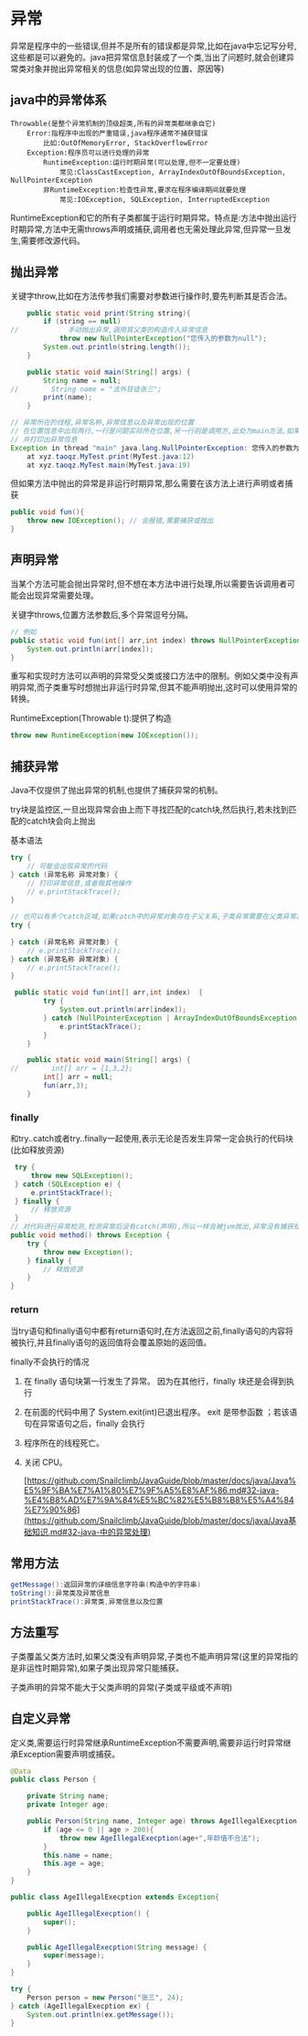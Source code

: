 # 异常

异常是程序中的一些错误,但并不是所有的错误都是异常,比如在java中忘记写分号,这些都是可以避免的。java把异常信息封装成了一个类,当出了问题时,就会创建异常类对象并抛出异常相关的信息(如异常出现的位置、原因等)

## java中的异常体系

```
Throwable(是整个异常机制的顶级超类,所有的异常类都继承自它)
	Error:指程序中出现的严重错误,java程序通常不捕获错误
		比如:OutOfMemoryError, StackOverflowError
	Exception:程序员可以进行处理的异常
		RuntimeException:运行时期异常(可以处理,但不一定要处理)
			常见:ClassCastException, ArrayIndexOutOfBoundsException, NullPointerException 
		非RuntimeException:检查性异常,要求在程序编译期间就要处理
			常见:IOException, SQLException, InterruptedException
```

RuntimeException和它的所有子类都属于运行时期异常。特点是:方法中抛出运行时期异常,方法中无需throws声明或捕获,调用者也无需处理此异常,但异常一旦发生,需要修改源代码。



## 抛出异常

关键字throw,比如在方法传参我们需要对参数进行操作时,要先判断其是否合法。

```java
    public static void print(String string){
        if (string == null)
//            手动抛出异常,调用其父类的构造传入异常信息
            throw new NullPointerException("您传入的参数为null");
        System.out.println(string.length());
    }

    public static void main(String[] args) {
        String name = null;
//        String name = "法外狂徒张三";
        print(name);
    }
```

```java
// 异常所在的线程,异常名称,异常信息以及异常出现的位置
// 在位置信息中出现两行,一行是问题实际所在位置,另一行则是调用方,此处为main方法,如果main不做处理会交由jvm处理
// 并打印出异常信息
Exception in thread "main" java.lang.NullPointerException: 您传入的参数为null
	at xyz.taoqz.MyTest.print(MyTest.java:12)
	at xyz.taoqz.MyTest.main(MyTest.java:19)
```

但如果方法中抛出的异常是非运行时期异常,那么需要在该方法上进行声明或者捕获

```java
public void fun(){
	throw new IOException(); // 会报错,需要捕获或抛出
}
```



## 声明异常

当某个方法可能会抛出异常时,但不想在本方法中进行处理,所以需要告诉调用者可能会出现异常需要处理。

关键字throws,位置方法参数后,多个异常逗号分隔。

```java
// 例如
public static void fun(int[] arr,int index) throws NullPointerException,IndexOutOfBoundsException{
    System.out.println(arr[index]);
}
```

重写和实现时方法可以声明的异常受父类或接口方法中的限制。例如父类中没有声明异常,而子类重写时想抛出非运行时异常,但其不能声明抛出,这时可以使用异常的转换。

RuntimeException(Throwable t):提供了构造

```java
throw new RuntimeException(new IOException());
```



## 捕获异常

Java不仅提供了抛出异常的机制,也提供了捕获异常的机制。

try块是监控区,一旦出现异常会由上而下寻找匹配的catch块,然后执行,若未找到匹配的catch块会向上抛出

基本语法

```java
try {
	// 可能会出现异常的代码
} catch (异常名称 异常对象) {
	// 打印异常信息,或者做其他操作
	// e.printStackTrace();
}

// 也可以有多个catch区域,如果catch中的异常对象存在子父关系,子类异常需要在父类异常之前声明,要不然永远轮不到子类异常的执行
try {
	
} catch (异常名称 异常对象) {
	// e.printStackTrace();
} catch (异常名称 异常对象) {
	// e.printStackTrace();
}
```

```java
 public static void fun(int[] arr,int index)  {
        try {
            System.out.println(arr[index]);
        } catch (NullPointerException | ArrayIndexOutOfBoundsException e) {
            e.printStackTrace();
        }
    }

    public static void main(String[] args) {
//        int[] arr = {1,3,2};
        int[] arr = null;
        fun(arr,3);
    }
```

### finally

和try..catch或者try..finally一起使用,表示无论是否发生异常一定会执行的代码块(比如释放资源)

```java
 try {
	 throw new SQLException();
 } catch (SQLException e) {
	 e.printStackTrace();
 } finally {
	 // 释放资源
 }
// 对代码进行异常检测,检测异常后没有catch(声明),所以一样会被jvm抛出,异常没有捕获处理,但开启的资源可能需要关闭使用finally
public void method() throws Exception {
    try {
        throw new Exception();
    } finally {
        // 释放资源
    }
}
```

### return

当try语句和finally语句中都有return语句时,在方法返回之前,finally语句的内容将被执行,并且finally语句的返回值将会覆盖原始的返回值。

finally不会执行的情况

1. 在 finally 语句块第一行发生了异常。 因为在其他行，finally 块还是会得到执行

2. 在前面的代码中用了 System.exit(int)已退出程序。 exit 是带参函数 ；若该语句在异常语句之后，finally 会执行

3. 程序所在的线程死亡。

4. 关闭 CPU。

   [https://github.com/Snailclimb/JavaGuide/blob/master/docs/java/Java%E5%9F%BA%E7%A1%80%E7%9F%A5%E8%AF%86.md#32-java-%E4%B8%AD%E7%9A%84%E5%BC%82%E5%B8%B8%E5%A4%84%E7%90%86](https://github.com/Snailclimb/JavaGuide/blob/master/docs/java/Java基础知识.md#32-java-中的异常处理)



## 常用方法

```java
getMessage():返回异常的详细信息字符串(构造中的字符串)
toString():异常类及异常信息
printStackTrace():异常类,异常信息以及位置
```



## 方法重写

子类覆盖父类方法时,如果父类没有声明异常,子类也不能声明异常(这里的异常指的是非运性时期异常),如果子类出现异常只能捕获。

子类声明的异常不能大于父类声明的异常(子类或平级或不声明)



## 自定义异常

定义类,需要运行时异常继承RuntimeException不需要声明,需要非运行时异常继承Exception需要声明或捕获。

```java
@Data
public class Person {

    private String name;
    private Integer age;

    public Person(String name, Integer age) throws AgeIllegalExecption {
        if (age <= 0 || age > 200){
            throw new AgeIllegalExecption(age+",年龄值不合法");
        }
        this.name = name;
        this.age = age;
    }
}
```

```java
public class AgeIllegalExecption extends Exception{

    public AgeIllegalExecption() {
        super();
    }

    public AgeIllegalExecption(String message) {
        super(message);
    }
}
```

```java
try {
	Person person = new Person("张三", 24);
} catch (AgeIllegalExecption ex) {
	System.out.println(ex.getMessage());
}		
```


